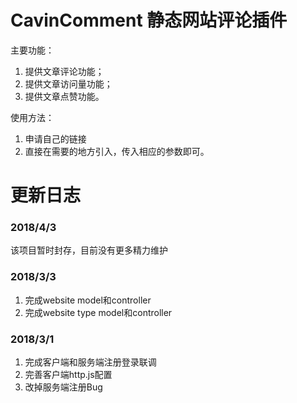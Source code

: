 # CavinComment 静态网站评论插件

主要功能：
1. 提供文章评论功能；
2. 提供文章访问量功能；
3. 提供文章点赞功能。

使用方法：
1. 申请自己的链接
2. 直接在需要的地方引入，传入相应的参数即可。

# 更新日志
### 2018/4/3
该项目暂时封存，目前没有更多精力维护
### 2018/3/3
1. 完成website model和controller
2. 完成website type model和controller

### 2018/3/1
1. 完成客户端和服务端注册登录联调
2. 完善客户端http.js配置
3. 改掉服务端注册Bug
